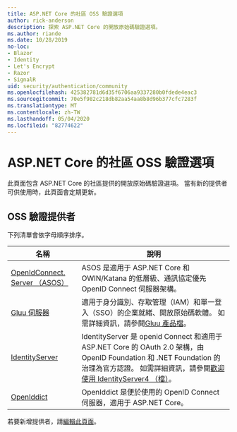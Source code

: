```yaml
---
title: ASP.NET Core 的社區 OSS 驗證選項
author: rick-anderson
description: 探索 ASP.NET Core 的開放原始碼驗證選項。
ms.author: riande
ms.date: 10/28/2019
no-loc:
- Blazor
- Identity
- Let's Encrypt
- Razor
- SignalR
uid: security/authentication/community
ms.openlocfilehash: 425382781d6d35f6706aa9337280b0fdede4eac3
ms.sourcegitcommit: 70e5f982c218db82aa54aa8b8d96b377cfc7283f
ms.translationtype: MT
ms.contentlocale: zh-TW
ms.lasthandoff: 05/04/2020
ms.locfileid: "82774622"
---
```

# <a name="community-oss-authentication-options-for-aspnet-core"></a>ASP.NET Core 的社區 OSS 驗證選項

此頁面包含 ASP.NET Core 的社區提供的開放原始碼驗證選項。 當有新的提供者可供使用時，此頁面會定期更新。

## <a name="oss-authentication-providers"></a>OSS 驗證提供者

下列清單會依字母順序排序。

| 名稱 | 說明 |
| ---- | ----------- |
| [OpenIdConnect. Server （ASOS）](https://github.com/aspnet-contrib/AspNet.Security.OpenIdConnect.Server) | ASOS 是適用于 ASP.NET Core 和 OWIN/Katana 的低層級、通訊協定優先 OpenID Connect 伺服器架構。 |
| [Gluu 伺服器](https://gluu.org/) | 適用于身分識別、存取管理（IAM）和單一登入（SSO）的企業就緒、開放原始碼軟體。 如需詳細資訊，請參閱[Gluu 產品檔](https://gluu.org/docs/)。 |
| [IdentityServer](https://identityserver.io/) | IdentityServer 是 openid Connect 和適用于 ASP.NET Core 的 OAuth 2.0 架構，由 OpenID Foundation 和 .NET Foundation 的治理為官方認證。 如需詳細資訊，請參閱[歡迎使用 IdentityServer4 （檔）](https://identityserver4.readthedocs.io/en/latest/)。 |
| [OpenIddict](https://github.com/openiddict/openiddict-core) | OpenIddict 是便於使用的 OpenID Connect 伺服器，適用于 ASP.NET Core。 |

若要新增提供者，請[編輯此頁面](https://github.com/login?return_to=https%3A%2F%2Fgithub.com%2Faspnet%2FDocs%2Fedit%2Fmaster%2Faspnetcore%2Fsecurity%2Fauthentication%2Fcommunity.md)。
